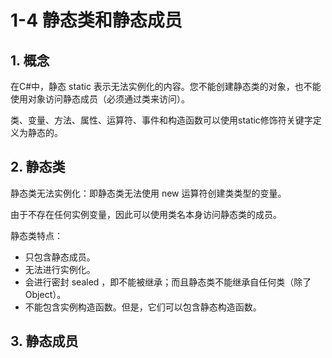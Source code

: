 # 1-4 静态类和静态成员

## 1. 概念

在C#中，静态 static 表示无法实例化的内容。您不能创建静态类的对象，也不能使用对象访问静态成员（必须通过类来访问）。

类、变量、方法、属性、运算符、事件和构造函数可以使用static修饰符关键字定义为静态的。

## 2. 静态类

静态类无法实例化：即静态类无法使用 new 运算符创建类类型的变量。

由于不存在任何实例变量，因此可以使用类名本身访问静态类的成员。

静态类特点：
* 只包含静态成员。
* 无法进行实例化。
* 会进行密封 sealed ，即不能被继承；而且静态类不能继承自任何类（除了 Object）。
* 不能包含实例构造函数。但是，它们可以包含静态构造函数。

## 3. 静态成员

